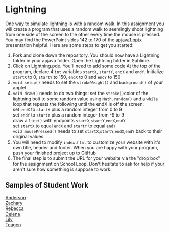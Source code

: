 Lightning
=========

One way to simulate lightning is with a random walk. In this assignment you will create a program that uses a random walk to seemingly shoot lightning from one side of the screen to the other every time the mouse is pressed. You may find the PowerPoint sides 142 to 170 of the [apjava1.pptx](https://drive.google.com/open?id=0Bz2ZkT6qWPYTVkF4Q19aZ3dfdk0) presentation helpful.  Here are some steps to get you started:

1. Fork and clone down the repository. You should now have a Lightning folder in your apjava folder. Open the Lightning folder in Sublime.
2. Click on Lightning.pde. You'll need to add some code
At the top of the program, declare 4 `int` variables `startX`, `startY`, `endX` and `endY`. Initialize `startX` to 0, `startY` to 150, `endX` to 0 and `endY` to 150
3. `void setup()` needs to set the `strokeWeight()` and `background()` of your applet
4. `void draw()` needs to do two things: set the `stroke()`color of the lightning bolt to some random value using `Math.random()` and a `while` loop that repeats the following until the endX is off the screen:  
set `endX` to `startX` plus a random integer from 0 to 9  
set `endY` to `startY` plus a random integer from -9 to 9  
draw a `line()` with endpoints `startX`,`startY`,`endX`,`endY`    
set `startX` to equal `endX` and `startY` to equal `endY`  
`void mousePressed()` needs to set `startX`,`startY`,`endX`,`endY` back to their original values.  
5. You will need to modify `index.html` to customize your website with it's own title, header and footer. When you are happy with your program, push your finished project up to GitHub
6. The final step is to submit the URL for your website via the "drop box" for the assignment on School Loop. Don't hesitate to ask for help if your aren't sure how something is suppose to work.

Samples of Student Work
-----------------------
[Anderson](http://andersonnguyen1.github.io/Lightning/)     
[Zachary](http://zachooz.github.io/Lightning/)  
[Rebecca](http://rebeccachen1.github.io/Lightning/)  
[Celena](http://celenac.github.io/Lightning/)  
[Lily](http://magicallilicorn.github.io/Lightning/)  
[Teagen](http://temucher.github.io/Lightning/) 
